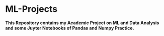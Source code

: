 # ML-Projects
<b>This Repository contains my Academic Project on ML and Data Analysis and some Juyter Notebooks of Pandas and Numpy Practice.</b>